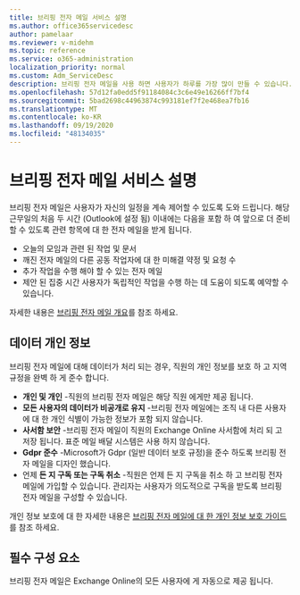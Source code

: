 ```yaml
---
title: 브리핑 전자 메일 서비스 설명
ms.author: office365servicedesc
author: pamelaar
ms.reviewer: v-midehm
ms.topic: reference
ms.service: o365-administration
localization_priority: normal
ms.custom: Adm_ServiceDesc
description: 브리핑 전자 메일을 사용 하면 사용자가 하루를 가장 많이 만들 수 있습니다. 다양 한 요소에서의 기회를 식별 하 고 적시에 미리 알림을 제공 합니다.
ms.openlocfilehash: 57d12fa0edd5f91184084c3c6e49e16266ff7bf4
ms.sourcegitcommit: 5bad2698c44963874c993181ef7f2e468ea7fb16
ms.translationtype: MT
ms.contentlocale: ko-KR
ms.lasthandoff: 09/19/2020
ms.locfileid: "48134035"
---
```

# <a name="briefing-email-service-description"></a>브리핑 전자 메일 서비스 설명

브리핑 전자 메일은 사용자가 자신의 일정을 계속 제어할 수 있도록 도와 드립니다. 해당 근무일의 처음 두 시간 (Outlook에 설정 됨) 이내에는 다음을 포함 하 여 앞으로 더 준비할 수 있도록 관련 항목에 대 한 전자 메일을 받게 됩니다.

* 오늘의 모임과 관련 된 작업 및 문서
* 깨진 전자 메일의 다른 공동 작업자에 대 한 미해결 약정 및 요청 수
* 추가 작업을 수행 해야 할 수 있는 전자 메일
* 제안 된 집중 시간 사용자가 독립적인 작업을 수행 하는 데 도움이 되도록 예약할 수 있습니다.

자세한 내용은 [브리핑 전자 메일 개요](https://docs.microsoft.com/Briefing/be-overview)를 참조 하세요.

## <a name="data-privacy"></a>데이터 개인 정보

브리핑 전자 메일에 대해 데이터가 처리 되는 경우, 직원의 개인 정보를 보호 하 고 지역 규정을 완벽 하 게 준수 합니다.

* **개인 및 개인** -직원의 브리핑 전자 메일은 해당 직원 에게만 제공 됩니다.
* **모든 사용자의 데이터가 비공개로 유지** -브리핑 전자 메일에는 조직 내 다른 사용자에 대 한 개인 식별이 가능한 정보가 포함 되지 않습니다.
* **사서함 보안** -브리핑 전자 메일이 직원의 Exchange Online 사서함에 처리 되 고 저장 됩니다. 표준 메일 배달 시스템은 사용 하지 않습니다.
* **Gdpr 준수** -Microsoft가 Gdpr (일반 데이터 보호 규정)을 준수 하도록 브리핑 전자 메일을 디자인 했습니다.
* 언제 **든 지 구독 또는 구독 취소** -직원은 언제 든 지 구독을 취소 하 고 브리핑 전자 메일에 가입할 수 있습니다. 관리자는 사용자가 의도적으로 구독을 받도록 브리핑 전자 메일을 구성할 수 있습니다.

개인 정보 보호에 대 한 자세한 내용은 [브리핑 전자 메일에 대 한 개인 정보 보호 가이드](https://docs.microsoft.com/Briefing/be-privacy)를 참조 하세요.

## <a name="prerequisites"></a>필수 구성 요소

브리핑 전자 메일은 Exchange Online의 모든 사용자에 게 자동으로 제공 됩니다.